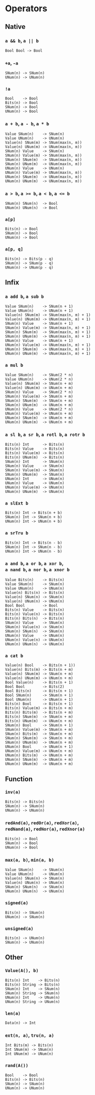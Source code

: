 # Operators

## Native

### `a && b`, `a || b`
```
Bool Bool -> Bool
```

### `+a`, `-a`
```
SNum(n) -> SNum(n)
UNum(n) -> UNum(n)
```

### `!a`
```
Bool    -> Bool
Bits(n) -> Bool
SNum(n) -> Bool
UNum(n) -> Bool
```

### `a + b`, `a - b`, `a * b`
```
Value SNum(n)    -> SNum(n)
Value UNum(n)    -> UNum(n)
Value(n) SNum(m) -> SNum(max(n, m))
Value(n) UNum(m) -> UNum(max(n, m))
SNum(n) Value    -> SNum(n)
SNum(n) Value(m) -> SNum(max(n, m))
SNum(n) SNum(m)  -> SNum(max(n, m))
SNum(n) UNum(m)  -> UNum(max(n, m))
UNum(n) Value    -> UNum(n)
UNum(n) Value(m) -> UNum(max(n, m))
UNum(n) SNum(m)  -> UNum(max(n, m))
UNum(n) UNum(m)  -> UNum(max(n, m))
```

### `a > b`, `a >= b`, `a < b`, `a <= b`
```
SNum(n) SNum(n)  -> Bool
UNum(n) UNum(n)  -> Bool
```

### `a[p]`
```
Bits(n) -> Bool
SNum(n) -> Bool
UNum(n) -> Bool
```

### `a[p, q]`
```
Bits(n) -> Bits(p - q)
SNum(n) -> SNum(p - q)
UNum(n) -> UNum(p - q)
```

## Infix

### `a add b`, `a sub b`
```
Value SNum(n)    -> SNum(n + 1)
Value UNum(n)    -> UNum(n + 1)
Value(n) SNum(m) -> SNum(max(n, m) + 1)
Value(n) UNum(m) -> UNum(max(n, m) + 1)
SNum(n) Value    -> SNum(n + 1)
SNum(n) Value(m) -> SNum(max(n, m) + 1)
SNum(n) SNum(m)  -> SNum(max(n, m) + 1)
SNum(n) UNum(m)  -> UNum(max(n, m) + 1)
UNum(n) Value    -> UNum(n + 1)
UNum(n) Value(m) -> UNum(max(n, m) + 1)
UNum(n) SNum(m)  -> UNum(max(n, m) + 1)
UNum(n) UNum(m)  -> UNum(max(n, m) + 1)
```

### `a mul b`
```
Value SNum(n)    -> SNum(2 * n)
Value UNum(n)    -> UNum(2 * n)
Value(n) SNum(m) -> SNum(n + m)
Value(n) UNum(m) -> UNum(n + m)
SNum(n) Value    -> SNum(2 * n)
SNum(n) Value(m) -> SNum(n + m)
SNum(n) SNum(m)  -> SNum(n + m)
SNum(n) UNum(m)  -> UNum(n + m)
UNum(n) Value    -> UNum(2 * n)
UNum(n) Value(m) -> UNum(n + m)
UNum(n) SNum(m)  -> UNum(n + m)
UNum(n) UNum(m)  -> UNum(n + m)
```

### `a sl b`, `a sr b`, `a rotl b`, `a rotr b`
```
Bits(n) Int      -> Bits(n)
Bits(n) Value    -> Bits(n)
Bits(n) Value(m) -> Bits(n)
Bits(n) UNum(m)  -> Bits(n)
SNum(n) Int      -> SNum(n)
SNum(n) Value    -> SNum(n)
SNum(n) Value(m) -> SNum(n)
SNum(n) UNum(m)  -> SNum(n)
UNum(n) Int      -> UNum(n)
UNum(n) Value    -> UNum(n)
UNum(n) Value(m) -> UNum(n)
UNum(n) UNum(m)  -> UNum(n)
```

### `a slExt b`
```
Bits(n) Int -> Bits(n + b)
SNum(n) Int -> SNum(n + b)
UNum(n) Int -> UNum(n + b)
```

### `a srTru b`
```
Bits(n) Int -> Bits(n - b)
SNum(n) Int -> SNum(n - b)
UNum(n) Int -> UNum(n - b)
```

### `a and b`, `a or b`, `a xor b`,<br/>`a nand b`, `a nor b`, `a xnor b`
```
Value Bits(n)    -> Bits(n)
Value SNum(n)    -> SNum(n)
Value UNum(n)    -> UNum(n)
Value(n) Bits(n) -> Bits(n)
Value(n) SNum(n) -> SNum(n)
Value(n) UNum(n) -> UNum(n)
Bool Bool        -> Bool
Bits(n) Value    -> Bits(n)
Bits(n) Value(n) -> Bits(n)
Bits(n) Bits(n)  -> Bits(n)
SNum(n) Value    -> SNum(n)
SNum(n) Value(n) -> SNum(n)
SNum(n) SNum(n)  -> SNum(n)
UNum(n) Value    -> UNum(n)
UNum(n) Value(n) -> UNum(n)
UNum(n) UNum(n)  -> UNum(n)
```

### `a cat b`
```
Value(n) Bool    -> Bits(n + 1))
Value(n) Bits(m) -> Bits(n + m)
Value(n) SNum(m) -> SNum(n + m)
Value(n) UNum(m) -> UNum(n + m)
Bool Value(n)    -> Bits(n + 1)
Bool Bool        -> Bits(2)
Bool Bits(n)     -> Bits(n + 1)
Bool SNum(n)     -> SNum(n + 1)
Bool UNum(n)     -> UNum(n + 1)
Bits(n) Bool     -> Bits(n + 1)
Bits(n) Value(m) -> Bits(n + m)
Bits(n) Bits(m)  -> Bits(n + m)
Bits(n) SNum(m)  -> SNum(n + m)
Bits(n) UNum(m)  -> UNum(n + m)
SNum(n) Bool     -> SNum(n + 1)
SNum(n) Value(m) -> SNum(n + m)
SNum(n) Bits(m)  -> SNum(n + m)
SNum(n) SNum(m)  -> SNum(n + m)
SNum(n) UNum(m)  -> UNum(n + m)
UNum(n) Bool     -> UNum(n + 1)
UNum(n) Value(m) -> UNum(n + m)
UNum(n) Bits(m)  -> UNum(n + m)
UNum(n) SNum(m)  -> UNum(n + m)
UNum(n) UNum(m)  -> UNum(n + m)
```

## Function

### `inv(a)`
```
Bits(n) -> Bits(n)
SNum(n) -> SNum(n)
UNum(n) -> UNum(n)
```

### `redAnd(a)`, `redOr(a)`, `redXor(a)`,<br/>`redNand(a)`, `redNor(a)`, `redXnor(a)`
```
Bits(n) -> Bool
SNum(n) -> Bool
UNum(n) -> Bool
```

### `max(a, b)`, `min(a, b)`
```
Value SNum(n)    -> SNum(n)
Value UNum(n)    -> UNum(n)
Value(n) SNum(n) -> SNum(n)
Value(n) UNum(n) -> UNum(n)
SNum(n) SNum(n)  -> SNum(n)
UNum(n) UNum(n)  -> UNum(n)
```

### `signed(a)`
```
Bits(n) -> SNum(n)
UNum(n) -> SNum(n)
```

### `unsigned(a)`
```
Bits(n) -> UNum(n)
SNum(n) -> UNum(n)
```

## Other

### `Value(A(), b)`

```
Bits(n) Int    -> Bits(n)
Bits(n) String -> Bits(n)
SNum(n) Int    -> SNum(n)
SNum(n) String -> SNum(n)
UNum(n) Int    -> UNum(n)
UNum(n) String -> UNum(n)
```

### `len(a)`
```
Data(n) -> Int
```

### `ext(n, a)`, `tru(n, a)`
```
Int Bits(m) -> Bits(n)
Int SNum(m) -> SNum(n)
Int UNum(m) -> UNum(n)
```

### `rand(A())`
```
Bool    -> Bool
Bits(n) -> Bits(n)
SNum(n) -> SNum(n)
UNum(n) -> UNum(n)
```
